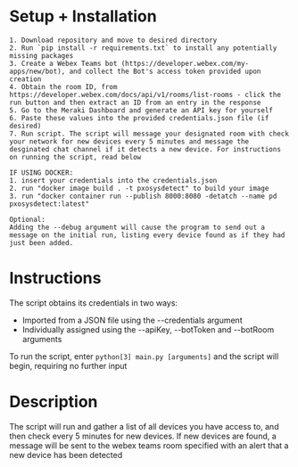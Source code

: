 # Setup + Installation
    1. Download repository and move to desired directory
    2. Run `pip install -r requirements.txt` to install any potentially missing packages
    3. Create a Webex Teams bot (https://developer.webex.com/my-apps/new/bot), and collect the Bot's access token provided upon creation 
    4. Obtain the room ID, from https://developer.webex.com/docs/api/v1/rooms/list-rooms - click the run button and then extract an ID from an entry in the response
    5. Go to the Meraki Dashboard and generate an API key for yourself
    6. Paste these values into the provided credentials.json file (if desired)
    7. Run script. The script will message your designated room with check your network for new devices every 5 minutes and message the desginated chat channel if it detects a new device. For instructions on running the script, read below

    IF USING DOCKER:
    1. insert your credentials into the credentials.json
    2. run "docker image build . -t pxosysdetect" to build your image
    3. run "docker container run --publish 8000:8080 -detatch --name pd pxosysdetect:latest"

    Optional: 
    Adding the --debug argument will cause the program to send out a message on the initial run, listing every device found as if they had just been added.



# Instructions
The script obtains its credentials in two ways: 
- Imported from a JSON file using the --credentials argument
- Individually assigned using the --apiKey, --botToken and --botRoom arguments

To run the script, enter `python[3] main.py [arguments]` and the script will begin, requiring no further input


# Description
The script will run and gather a list of all devices you have access to, and then check every 5 minutes for new devices. If new devices are found, a message will be sent to the webex teams room specified with an alert that a new device has been detected
